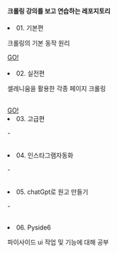<h4> 크롤링 강의를 보고 연습하는 레포지토리 </h2>
  <li>01. 기본편 <p>크롤링의 기본 동작 원리</p> <a href="https://github.com/taeyoung0001/python_crawling/tree/main/01.%EA%B8%B0%EB%B3%B8%ED%8E%B8">GO!</a></li>
</br>
  <li>02. 실전편 <p>셀레니움을 활용한 각종 페이지 크롤링</p>
</br>
  <a href="https://github.com/taeyoung0001/python_crawling/tree/main/02.%EC%8B%A4%EC%A0%84%ED%8E%B8">GO!</a> </li>
  <li>03. 고급편 <p>-</p> </li>
</br>
  <li>04. 인스타그램자동화 <p>-</p> </li>
</br>
  <li>05. chatGpt로 원고 만들기 <p>-</p> </li>
</br>
  <li>06. Pyside6 <p>파이사이드 ui 작업 및 기능에 대해 공부</p> </li>
</ul>
